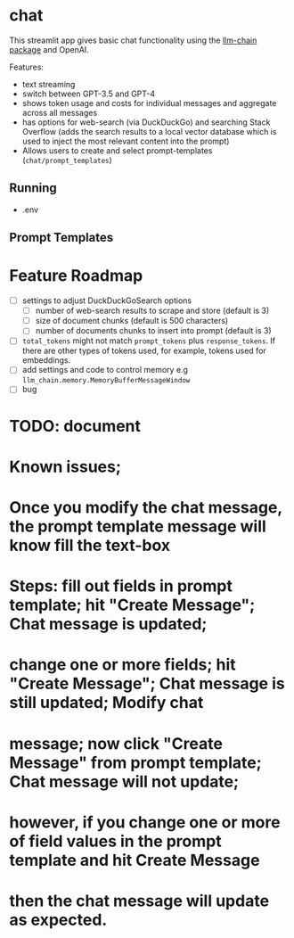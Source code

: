 # chat

This streamlit app gives basic chat functionality using the [llm-chain package](https://github.com/shane-kercheval/llm-chain) and OpenAI.

Features:

- text streaming
- switch between GPT-3.5 and GPT-4
- shows token usage and costs for individual messages and aggregate across all messages
- has options for web-search (via DuckDuckGo) and searching Stack Overflow (adds the search results to a local vector database which is used to inject the most relevant content into the prompt)
- Allows users to create and select prompt-templates (`chat/prompt_templates`)

## Running

- .env


## Prompt Templates

# Feature Roadmap

- [ ] settings to adjust DuckDuckGoSearch options
    - [ ] number of web-search results to scrape and store (default is 3)
    - [ ] size of document chunks (default is 500 characters)
    - [ ] number of documents chunks to insert into prompt (default is 3)
- [ ] `total_tokens` might not match `prompt_tokens` plus `response_tokens`. If there are other types of tokens used, for example, tokens used for embeddings.
- [ ] add settings and code to control memory e.g `llm_chain.memory.MemoryBufferMessageWindow`
- [ ] bug
# TODO: document
# Known issues;
# Once you modify the chat message, the prompt template message will know fill the text-box
# Steps: fill out fields in prompt template; hit "Create Message"; Chat message is updated;
# change one or more fields; hit "Create Message"; Chat message is still updated; Modify chat
# message; now click "Create Message" from prompt template; Chat message will not update;
# however, if you change one or more of field values in the prompt template and hit Create Message
# then the chat message will update as expected.
